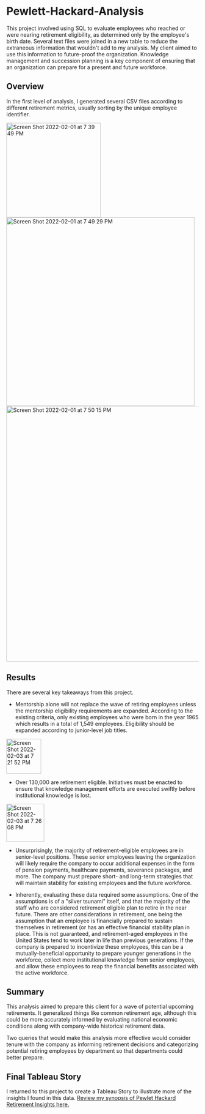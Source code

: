 # Pewlett-Hackard-Analysis

This project involved using SQL to evaluate employees who reached or were nearing retirement eligibility, as determined only by the employee's birth date. Several text files were joined in a new table to reduce the extraneous information that wouldn't add to my analysis. My client aimed to use this information to future-proof the organization. Knowledge management and succession planning is a key component of ensuring that an organization can prepare for a present and future workforce. 

## Overview ##

In the first level of analysis, I generated several CSV files according to different retirement metrics, usually sorting by the unique employee identifier.

<img width="247" alt="Screen Shot 2022-02-01 at 7 39 49 PM" src="https://user-images.githubusercontent.com/95657458/152075653-c6b058f7-41dc-4bee-b738-9c1a9cafda54.png">

<img width="493" alt="Screen Shot 2022-02-01 at 7 49 29 PM" src="https://user-images.githubusercontent.com/95657458/152075700-3a1b6f6f-dfb4-4af4-883c-507d97f48591.png">

<img width="668" alt="Screen Shot 2022-02-01 at 7 50 15 PM" src="https://user-images.githubusercontent.com/95657458/152075768-e85817e4-c0cc-4f7c-8485-a14976912a8e.png">

## Results ##

There are several key takeaways from this project.  

* Mentorship alone will not replace the wave of retiring employees unless the mentorship eligibility requirements are expanded. According to the existing criteria, only existing employees who were born in the year 1965 which results in a total of 1,549 employees. Eligibility should be expanded according to junior-level job titles.
<img width="91" alt="Screen Shot 2022-02-03 at 7 21 52 PM" src="https://user-images.githubusercontent.com/95657458/152451503-b8dc22e0-e084-402e-a565-2f28e5c6e798.png">

* Over 130,000 are retirement eligible. Initiatives must be enacted to ensure that knowledge management efforts are executed swiftly before institutional knowledge is lost. 
<img width="99" alt="Screen Shot 2022-02-03 at 7 26 08 PM" src="https://user-images.githubusercontent.com/95657458/152451713-ecbdfeaf-cee5-47d1-8a08-df82c9491895.png">

* Unsurprisingly, the majority of retirement-eligible employees are in senior-level positions. These senior employees leaving the organization will likely require the company to occur additional expenses in the form of pension payments, healthcare payments, severance packages, and more. The company must prepare short- and long-term strategies that will maintain stability for existing employees and the future workforce.

* Inherently, evaluating these data required some assumptions. One of the assumptions is of a "silver tsunami" itself, and that the majority of the staff who are considered retirement eligible plan to retire in the near future. There are other considerations in retirement, one being the assumption that an employee is financially prepared to sustain themselves in retirement (or has an effective financial stability plan in place. This is not guaranteed, and retirement-aged employees in the United States tend to work later in life than previous generations. If the company is prepared to incentivize these employees, this can be a mutually-beneficial opportunity to prepare younger generations in the workforce, collect more institutional knowledge from senior employees, and allow these employees to reap the financial benefits associated with the active workforce.


## Summary ##

This analysis aimed to prepare this client for a wave of potential upcoming retirements. It generalized things like common retirement age, although this could be more accurately informed by evaluating national economic conditions along with company-wide historical retirement data.

Two queries that would make this analysis more effective would consider tenure with the company as informing retirement decisions and categorizing potential retiring employees by department so that departments could better prepare. 

## Final Tableau Story ##

I returned to this project to create a Tableau Story to illustrate more of the insights I found in this data. [Review my synopsis of Pewlet Hackard Retirement Insights here.](https://public.tableau.com/shared/JWR4XB5R2?:display_count=n&:origin=viz_share_link)

